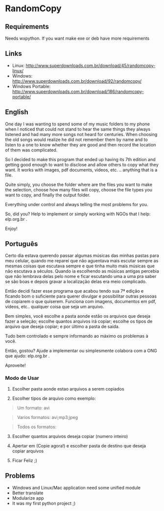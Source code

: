 RandomCopy
==========

## Requirements

Needs wxpython. If you want make exe or deb have more requirements

## Links

* Linux: http://www.superdownloads.com.br/download/45/randomcopy-linux/
* Windows: http://www.superdownloads.com.br/download/92/randomcopy/
* Windows Portable: http://www.superdownloads.com.br/download/186/randomcopy-portable/

## English

One day I was wanting to spend some of my music folders to my phone when I noticed that could not stand to hear the same things they always listened and had many more songs not heard for centuries. When choosing the old songs would realize he did not remember them by name and to listen to a one to know whether they are good and then record the location of them was complicated.

So I decided to make this program that ended up having its 7th edition and getting good enough to want to disclose and allow others to copy what they want. It works with images, pdf documents, videos, etc. .. anything that is a file.

Quite simply, you choose the folder where are the files you want to make the selection, choose how many files will copy, choose the file types you want to copy, and finally the output folder.

Everything under control and always telling the most problems for you.

So, did you? Help to implement or simply working with NGOs that I help: elp.org.br .

Enjoy!



## Português

Certo dia estava querendo passar algumas músicas das minhas pastas para meu celular, quando me reparei que não aguentava mais escutar sempre as mesmas coisas que escutava sempre e que tinha muito mais músicas que não escutava a séculos. Quando ia escolhendo as músicas antigas percebia que não lembrava delas pelo nome e ficar escutando uma a uma pra saber se são boas e depois gravar a localização delas era meio complicado.

Então decidi fazer esse programa que acabou tendo sua 7ª edição e ficando bom o suficiente para querer divulgar e possibilitar outras pessoas de copiarem o que quiserem. Funciona com imagens, documentos em pdf, vídeos, etc.. qualquer coisa que seja um arquivo.

Bem simples, você escolhe a pasta aonde estão os arquivos que deseja fazer a seleção; escolhe quantos arquivos irá copiar; escolhe os tipos de arquivo que deseja copiar; e por último a pasta de saída.

Tudo bem controlado e sempre informando ao máximo os problemas à você.

Então, gostou? Ajude a implementar ou simplesmente colabora com a ONG que ajudo: elp.org.br . 

Aproveite! 

### Modo de Usar

1. Escolher pasta aonde estao arquivos a serem copiados

2. Escolher tipos de arquivo como exemplo:

> Um formato: avi

> Varios formatos: avi;mp3;jpeg

> Todos os formatos:

3. Escolher quantos arquivos deseja copiar (numero inteiro)

4. Apertar em (Copie agora!) e escolher pasta de destino que deseja copiar arquivos

5. Ficar Feliz ;)

## Problems

* Windows and Linux/Mac application need some unified module
* Better translate
* Modularize app
* It was my first python project ;)
